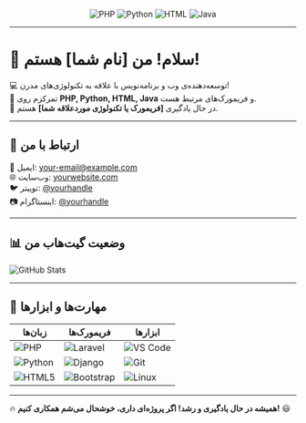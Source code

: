 <!-- آیکون‌های زبان‌های برنامه‌نویسی -->
<p align="center">
  <img src="https://img.shields.io/badge/PHP-777BB4?style=for-the-badge&logo=php&logoColor=white" alt="PHP">
  <img src="https://img.shields.io/badge/Python-3776AB?style=for-the-badge&logo=python&logoColor=white" alt="Python">
  <img src="https://img.shields.io/badge/HTML-E34F26?style=for-the-badge&logo=html5&logoColor=white" alt="HTML">
  <img src="https://img.shields.io/badge/Java-007396?style=for-the-badge&logo=java&logoColor=white" alt="Java">
</p>

---

# 👋 سلام! من [نام شما] هستم!
💻 توسعه‌دهنده‌ی وب و برنامه‌نویس با علاقه به تکنولوژی‌های مدرن!  
🎯 تمرکزم روی **PHP, Python, HTML, Java** و فریمورک‌های مرتبط هست.  
🌱 در حال یادگیری **[فریمورک یا تکنولوژی موردعلاقه شما]** هستم.  

---

## 🔗 **ارتباط با من**
📧 ایمیل: [your-email@example.com](mailto:your-email@example.com)  
🌐 وب‌سایت: [yourwebsite.com](https://yourwebsite.com)  
🐦 توییتر: [@yourhandle](https://twitter.com/yourhandle)  
📷 اینستاگرام: [@yourhandle](https://instagram.com/yourhandle)  

---

## 📊 **وضعیت گیت‌هاب من**
![GitHub Stats](https://github-readme-stats.vercel.app/api?username=your-username&show_icons=true&theme=radical)  

---

## 🚀 **مهارت‌ها و ابزارها**
| زبان‌ها | فریمورک‌ها | ابزارها |
|---------|-----------|---------|
| ![PHP](https://img.shields.io/badge/PHP-777BB4?style=for-the-badge&logo=php&logoColor=white) | ![Laravel](https://img.shields.io/badge/Laravel-FF2D20?style=for-the-badge&logo=laravel&logoColor=white) | ![VS Code](https://img.shields.io/badge/VS%20Code-007ACC?style=for-the-badge&logo=visual-studio-code&logoColor=white) |
| ![Python](https://img.shields.io/badge/Python-3776AB?style=for-the-badge&logo=python&logoColor=white) | ![Django](https://img.shields.io/badge/Django-092E20?style=for-the-badge&logo=django&logoColor=white) | ![Git](https://img.shields.io/badge/Git-F05032?style=for-the-badge&logo=git&logoColor=white) |
| ![HTML5](https://img.shields.io/badge/HTML-E34F26?style=for-the-badge&logo=html5&logoColor=white) | ![Bootstrap](https://img.shields.io/badge/Bootstrap-7952B3?style=for-the-badge&logo=bootstrap&logoColor=white) | ![Linux](https://img.shields.io/badge/Linux-FCC624?style=for-the-badge&logo=linux&logoColor=black) |

---

🔥 **همیشه در حال یادگیری و رشد! اگر پروژه‌ای داری، خوشحال می‌شم همکاری کنیم!** 😃  
